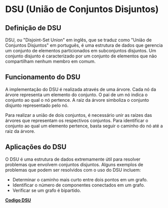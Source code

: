 # DSU (União de Conjuntos Disjuntos)
## Definição de DSU
DSU, ou "Disjoint-Set Union" em inglês, que se traduz como "União de Conjuntos Disjuntos" em português, é uma estrutura de dados que gerencia um conjunto de elementos particionados em subconjuntos disjuntos. Um conjunto disjunto é caracterizado por um conjunto de elementos que não compartilham nenhum membro em comum.

## Funcionamento do DSU
A implementação do DSU é realizada através de uma árvore. Cada nó da árvore representa um elemento do conjunto. O pai de um nó indica o conjunto ao qual o nó pertence. A raiz da árvore simboliza o conjunto disjunto representado pelo nó.

Para realizar a união de dois conjuntos, é necessário unir as raízes das árvores que representam os respectivos conjuntos. Para identificar o conjunto ao qual um elemento pertence, basta seguir o caminho do nó até a raiz da árvore.

## Aplicações do DSU
O DSU é uma estrutura de dados extremamente útil para resolver problemas que envolvem conjuntos disjuntos. Alguns exemplos de problemas que podem ser resolvidos com o uso do DSU incluem:

- Determinar o caminho mais curto entre dois pontos em um grafo.
- Identificar o número de componentes conectados em um grafo.
- Verificar se um grafo é bipartido.

**[Codigo DSU](./C:/GitHub/Programacao_Competitiva/Algoritmos_Basicos/DSU/DSU.cpp)**
